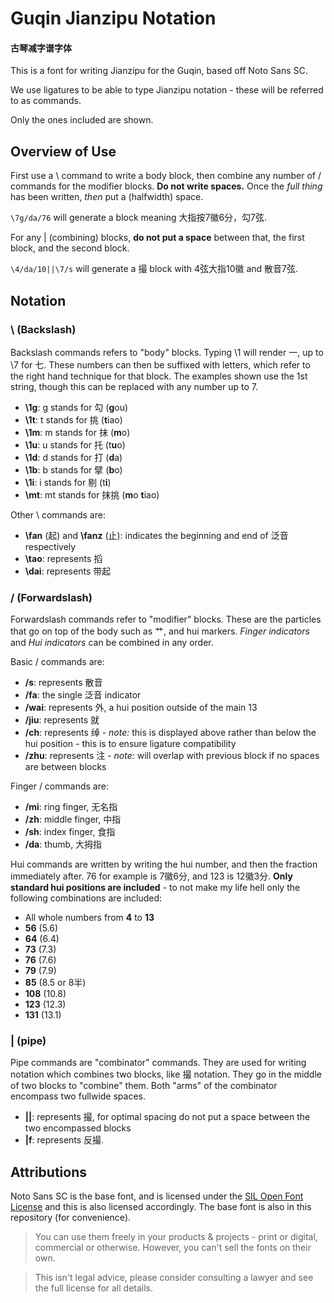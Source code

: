 # Guqin Jianzipu Notation

#### 古琴减字谱字体

This is a font for writing Jianzipu for the Guqin, based off Noto Sans SC.

We use ligatures to be able to type Jianzipu notation - these will be referred to as commands.

Only the ones included are shown.

## Overview of Use

First use a \ command to write a body block, then combine any number of / commands for the modifier blocks. **Do not write spaces.** Once the *full thing* has been written, *then* put a (halfwidth) space.

`\7g/da/76` will generate a block meaning 大指按7徽6分，勾7弦.

For any | (combining) blocks, **do not put a space** between that, the first block, and the second block.

`\4/da/10||\7/s` will generate a 撮 block with 4弦大指10徽 and 散音7弦.

## Notation

### \\ (Backslash)

Backslash commands refers to "body" blocks. Typing \\1 will render 一, up to \\7 for 七. These numbers can then be suffixed with letters, which refer to the right hand technique for that block. The examples shown use the 1st string, though this can be replaced with any number up to 7.

* **\\1g**: g stands for 勾 (**g**ou)
* **\\1t**: t stands for 挑 (**t**iao)
* **\\1m**: m stands for 抹 (**m**o)
* **\\1u**: u stands for 托 (t**u**o)
* **\\1d**: d stands for 打 (**d**a)
* **\\1b**: b stands for 擘 (**b**o)
* **\\1i**: i stands for 剔 (t**i**)
* **\\mt**: mt stands for 抹挑 (**m**o **t**iao)

Other \\ commands are:

* **\\fan** (起) and **\\fanz** (止): indicates the beginning and end of 泛音 respectively
* **\\tao**: represents 搯
* **\\dai**: represents 带起

### / (Forwardslash)

Forwardslash commands refer to "modifier" blocks. These are the particles that go on top of the body such as 艹, and hui markers. *Finger indicators* and *Hui indicators* can be combined in any order. 

Basic / commands are:

* **/s**: represents 散音
* **/fa**: the single 泛音 indicator
* **/wai**: represents 外, a hui position outside of the main 13
* **/jiu**: represents 就
* **/ch**: represents 绰 - *note:* this is displayed above rather than below the hui position - this is to ensure ligature compatibility
* **/zhu**: represents 注 - *note:* will overlap with previous block if no spaces are between blocks


Finger / commands are:

* **/mi**: ring finger, 无名指
* **/zh**: middle finger, 中指
* **/sh**: index finger, 食指
* **/da**: thumb, 大拇指

Hui commands are written by writing the hui number, and then the fraction immediately after. 76 for example is 7徽6分, and 123 is 12徽3分. **Only standard hui positions are included** - to not make my life hell only the following combinations are included:

* All whole numbers from **4** to **13**
* **56** (5.6)
* **64** (6.4)
* **73** (7.3)
* **76** (7.6)
* **79** (7.9)
* **85** (8.5 or 8半)
* **108** (10.8)
* **123** (12.3)
* **131** (13.1)

### | (pipe)

Pipe commands are "combinator" commands. They are used for writing notation which combines two blocks, like 撮 notation. They go in the middle of two blocks to "combine" them. Both "arms" of the combinator encompass two fullwide spaces. 

* **||**: represents 撮, for optimal spacing do not put a space between the two encompassed blocks
* **|f**: represents 反撮.


## Attributions

Noto Sans SC is the base font, and is licensed under the [SIL Open Font License](https://scripts.sil.org/cms/scripts/page.php?site_id=nrsi&id=OFL) and this is also licensed accordingly. The base font is also in this repository (for convenience). 

>  You can use them freely in your products & projects - print or digital, commercial or otherwise. However, you can't sell the fonts on their own.

> This isn't legal advice, please consider consulting a lawyer and see the full license for all details. 
